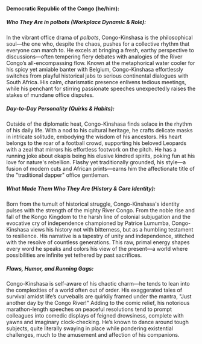 #### Democratic Republic of the Congo (he/him):  

##### Who They Are in *polbots* (Workplace Dynamic & Role):  
In the vibrant office drama of *polbots*, Congo-Kinshasa is the philosophical soul—the one who, despite the chaos, pushes for a collective rhythm that everyone can march to. He excels at bringing a fresh, earthy perspective to discussions—often tempering fiery debates with analogies of the River Congo’s all-encompassing flow. Known at the metaphorical water cooler for his spicy yet amiable banter with Belgium, Congo-Kinshasa effortlessly switches from playful historical jabs to serious continental dialogues with South Africa. His calm, charismatic presence enlivens tedious meetings, while his penchant for stirring passionate speeches unexpectedly raises the stakes of mundane office disputes.

##### Day-to-Day Personality (Quirks & Habits):  
Outside of the diplomatic heat, Congo-Kinshasa finds solace in the rhythm of his daily life. With a nod to his cultural heritage, he crafts delicate masks in intricate solitude, embodying the wisdom of his ancestors. His heart belongs to the roar of a football crowd, supporting his beloved Leopards with a zeal that mirrors his effortless footwork on the pitch. He has a running joke about okapis being his elusive kindred spirits, poking fun at his love for nature's rebellion. Flashy yet traditionally grounded, his style—a fusion of modern cuts and African prints—earns him the affectionate title of the "traditional dapper" office gentleman.

##### What Made Them Who They Are (History & Core Identity):  
Born from the tumult of historical struggle, Congo-Kinshasa's identity pulses with the strength of the mighty River Congo. From the noble rise and fall of the Kongo Kingdom to the harsh line of colonial subjugation and the evocative cry of independence championed by Patrice Lumumba, Congo-Kinshasa views his history not with bitterness, but as a humbling testament to resilience. His narrative is a tapestry of unity and independence, stitched with the resolve of countless generations. This raw, primal energy shapes every word he speaks and colors his view of the present—a world where possibilities are infinite yet tethered by past sacrifices.

##### Flaws, Humor, and Running Gags:  
Congo-Kinshasa is self-aware of his chaotic charm—he tends to lean into the complexities of a world often out of order. His exaggerated tales of survival amidst life’s curveballs are quirkily framed under the mantra, "Just another day by the Congo River!" Adding to the comic relief, his notorious marathon-length speeches on peaceful resolutions tend to prompt colleagues into comedic displays of feigned drowsiness, complete with yawns and imaginary clock-checking. He’s known to dance around tough subjects, quite literally swaying in place while pondering existential challenges, much to the amusement and affection of his companions.